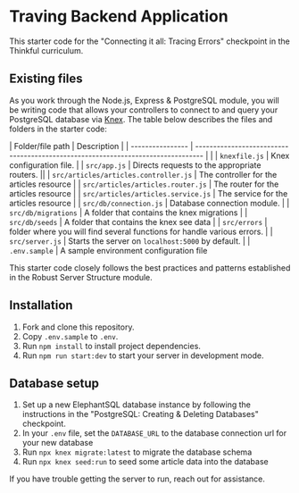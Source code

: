 # Traving Backend Application

This starter code for the "Connecting it all: Tracing Errors" checkpoint in the Thinkful curriculum.

## Existing files

As you work through the Node.js, Express & PostgreSQL module, you will be writing code that allows your controllers to connect to and query your PostgreSQL database via [Knex](http://knexjs.org/). The table below describes the files and folders in the starter code:

| Folder/file path | Description                                                                      |
| ---------------- | -------------------------------------------------------------------------------- | |
| `knexfile.js` | Knex configuration file.	|
| `src/app.js` | Directs requests to the appropriate routers.  	||
| `src/articles/articles.controller.js` | The controller for the articles resource	|
| `src/articles/articles.router.js` | The router for the articles resource	|
| `src/articles/articles.service.js` | The service for the articles resource	|
| `src/db/connection.js` | Database connection module.	|
| `src/db/migrations` | A folder that contains the knex migrations	|
| `src/db/seeds` | A folder that contains the knex see data	|
| `src/errors` |	 folder where you will find several functions for handle various errors. |
| `src/server.js`  | Starts the server on `localhost:5000` by default.                                |
| `.env.sample`    | A sample environment configuration file

This starter code closely follows the best practices and patterns established in the Robust Server Structure module.

## Installation

1. Fork and clone this repository.
1. Copy `.env.sample` to  `.env`.
1. Run `npm install` to install project dependencies.
1. Run `npm run start:dev` to start your server in development mode.

## Database setup

1. Set up a new ElephantSQL database instance by following the instructions in the "PostgreSQL: Creating & Deleting Databases" checkpoint.
1. In your `.env` file, set the `DATABASE_URL` to the database connection url for your new database
1. Run `npx knex migrate:latest` to migrate the database schema
1. Run `npx knex seed:run` to seed some article data into the database

If you have trouble getting the server to run, reach out for assistance.
